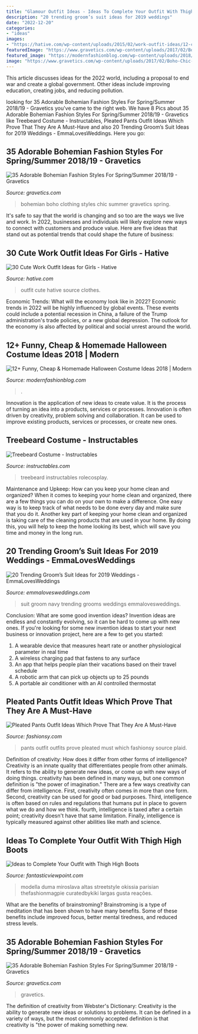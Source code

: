 ```yaml
---
title: "Glamour Outfit Ideas - Ideas To Complete Your Outfit With Thigh High Boots"
description: "20 trending groom’s suit ideas for 2019 weddings"
date: "2022-12-20"
categories:
- "ideas"
images:
- "https://hative.com/wp-content/uploads/2015/02/work-outfit-ideas/12-cute-work-outfit-ideas-for-girls.jpg"
featuredImage: "https://www.gravetics.com/wp-content/uploads/2017/02/Boho-Chic-Bohemian-Style-Clothing-Dresses22.jpg"
featured_image: "https://modernfashionblog.com/wp-content/uploads/2018/08/12-Funny-Cheap-Homemade-Halloween-Costume-Ideas-2018-13.jpg"
image: "https://www.gravetics.com/wp-content/uploads/2017/02/Boho-Chic-Bohemian-Style-Clothing-Dresses5.jpg"
---
```



This article discusses ideas for the 2022 world, including a proposal to end war and create a global government. Other ideas include improving education, creating jobs, and reducing pollution.

	

		
looking for 35 Adorable Bohemian Fashion Styles For Spring/Summer 2018/19 - Gravetics you've came to the right web. We have 8 Pics about 35 Adorable Bohemian Fashion Styles For Spring/Summer 2018/19 - Gravetics like Treebeard Costume - Instructables, Pleated Pants Outfit Ideas Which Prove That They Are A Must-Have and also 20 Trending Groom’s Suit Ideas for 2019 Weddings - EmmaLovesWeddings. Here you go:
		
    
## 35 Adorable Bohemian Fashion Styles For Spring/Summer 2018/19 - Gravetics

<img loading=lazy src="https://www.gravetics.com/wp-content/uploads/2017/02/Boho-Chic-Bohemian-Style-Clothing-Dresses22.jpg" onerror="this.onerror=null;this.src='https://tse1.mm.bing.net/th?id=OIP.veBA2ey9sUh652GpyvU9WQHaLH&amp;pid=15.1';" alt="35 Adorable Bohemian Fashion Styles For Spring/Summer 2018/19 - Gravetics">

_Source: gravetics.com_

>bohemian boho clothing styles chic summer gravetics spring. 

	

It's safe to say that the world is changing and so too are the ways we live and work. In 2022, businesses and individuals will likely explore new ways to connect with customers and produce value. Here are five ideas that stand out as potential trends that could shape the future of business:

    
## 30 Cute Work Outfit Ideas For Girls - Hative

<img loading=lazy src="https://hative.com/wp-content/uploads/2015/02/work-outfit-ideas/12-cute-work-outfit-ideas-for-girls.jpg" onerror="this.onerror=null;this.src='https://tse3.mm.bing.net/th?id=OIP.i4hhF_9yc3z9SEtZLWgnlAHaLh&amp;pid=15.1';" alt="30 Cute Work Outfit Ideas for Girls - Hative">

_Source: hative.com_

>outfit cute hative source clothes. 

	

Economic Trends: What will the economy look like in 2022?
Economic trends in 2022 will be highly influenced by global events. These events could include a potential recession in China, a failure of the Trump administration's trade policies, or a new global depression. The outlook for the economy is also affected by political and social unrest around the world.

    
## 12+ Funny, Cheap &amp; Homemade Halloween Costume Ideas 2018 | Modern

<img loading=lazy src="https://modernfashionblog.com/wp-content/uploads/2018/08/12-Funny-Cheap-Homemade-Halloween-Costume-Ideas-2018-13.jpg" onerror="this.onerror=null;this.src='https://tse1.mm.bing.net/th?id=OIP.Sc0gCTtOHyvynAWbmrUgIQHaML&amp;pid=15.1';" alt="12+ Funny, Cheap &amp; Homemade Halloween Costume Ideas 2018 | Modern">

_Source: modernfashionblog.com_

>. 

	

Innovation is the application of new ideas to create value. It is the process of turning an idea into a products, services or processes. Innovation is often driven by creativity, problem solving and collaboration. It can be used to improve existing products, services or processes, or create new ones.

    
## Treebeard Costume - Instructables

<img loading=lazy src="https://content.instructables.com/ORIG/F48/28QW/HN825WK4/F4828QWHN825WK4.jpg?auto=webp&amp;frame=1" onerror="this.onerror=null;this.src='https://tse2.mm.bing.net/th?id=OIP.bTkBQUz2QNkBxAn66b4mAQHaLH&amp;pid=15.1';" alt="Treebeard Costume - Instructables">

_Source: instructables.com_

>treebeard instructables rolecosplay. 

	

Maintenance and Upkeep: How can you keep your home clean and organized?
When it comes to keeping your home clean and organized, there are a few things you can do on your own to make a difference. One easy way is to keep track of what needs to be done every day and make sure that you do it. Another key part of keeping your home clean and organized is taking care of the cleaning products that are used in your home. By doing this, you will help to keep the home looking its best, which will save you time and money in the long run.

    
## 20 Trending Groom’s Suit Ideas For 2019 Weddings - EmmaLovesWeddings

<img loading=lazy src="http://emmalovesweddings.com/wp-content/uploads/2018/09/navy-blue-groom-suit-wedding-ideas.jpg" onerror="this.onerror=null;this.src='https://tse4.mm.bing.net/th?id=OIP.dpjUCMIlMlwyru3rUc6vKAHaLH&amp;pid=15.1';" alt="20 Trending Groom’s Suit Ideas for 2019 Weddings - EmmaLovesWeddings">

_Source: emmalovesweddings.com_

>suit groom navy trending grooms weddings emmalovesweddings. 

	

Conclusion: What are some good invention ideas?
Invention ideas are endless and constantly evolving, so it can be hard to come up with new ones. If you're looking for some new invention ideas to start your next business or innovation project, here are a few to get you started: 
1. A wearable device that measures heart rate or another physiological parameter in real time 
2. A wireless charging pad that fastens to any surface 
3. An app that helps people plan their vacations based on their travel schedule 
4. A robotic arm that can pick up objects up to 25 pounds 
5. A portable air conditioner with an AI controlled thermostat 

    
## Pleated Pants Outfit Ideas Which Prove That They Are A Must-Have

<img loading=lazy src="http://fashionsy.com/wp-content/uploads/2018/02/plaid-pants-outfits-6-.jpg" onerror="this.onerror=null;this.src='https://tse3.mm.bing.net/th?id=OIP.1cxMRvoIdGJnMDP-4e8gYgHaL0&amp;pid=15.1';" alt="Pleated Pants Outfit Ideas Which Prove That They Are A Must-Have">

_Source: fashionsy.com_

>pants outfit outfits prove pleated must which fashionsy source plaid. 

	

Definition of creativity: How does it differ from other forms of intelligence?
Creativity is an innate quality that differentiates people from other animals. It refers to the ability to generate new ideas, or come up with new ways of doing things. creativity has been defined in many ways, but one common definition is "the power of imagination." There are a few ways creativity can differ from intelligence. First, creativity often comes in more than one form. Second, creativity can be used for good or bad purposes. Third, intelligence is often based on rules and regulations that humans put in place to govern what we do and how we think. fourth, intelligence is taxed after a certain point; creativity doesn't have that same limitation. Finally, intelligence is typically measured against other abilities like math and science.

    
## Ideas To Complete Your Outfit With Thigh High Boots

<img loading=lazy src="http://www.fantasticviewpoint.com/wp-content/uploads/2013/11/la-modella-mafia-chanel-and-thigh-high-boots-street-style-at-haute-couture-spring-2013-fashion-week.jpg" onerror="this.onerror=null;this.src='https://tse1.mm.bing.net/th?id=OIP.aYSyNClzf3p2Ziqn0TNdgwHaLH&amp;pid=15.1';" alt="Ideas to Complete Your Outfit with Thigh High Boots">

_Source: fantasticviewpoint.com_

>modella duma miroslava altas streetstyle okissia parisian thefashionmagpie curatedbykiki largas gusta reações. 

	

What are the benefits of brainstroming?
Brainstroming is a type of meditation that has been shown to have many benefits. Some of these benefits include improved focus, better mental tiredness, and reduced stress levels.

    
## 35 Adorable Bohemian Fashion Styles For Spring/Summer 2018/19 - Gravetics

<img loading=lazy src="https://www.gravetics.com/wp-content/uploads/2017/02/Boho-Chic-Bohemian-Style-Clothing-Dresses5.jpg" onerror="this.onerror=null;this.src='https://tse4.mm.bing.net/th?id=OIP.ECwiZa0tNePnrIAQXA8E3gHaL2&amp;pid=15.1';" alt="35 Adorable Bohemian Fashion Styles For Spring/Summer 2018/19 - Gravetics">

_Source: gravetics.com_

>gravetics. 

	

The definition of creativity from Webster's Dictionary:
Creativity is the ability to generate new ideas or solutions to problems. It can be defined in a variety of ways, but the most commonly accepted definition is that creativity is "the power of making something new.


